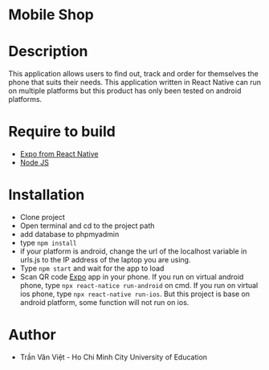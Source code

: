 
# Mobile Shop
# Description
This application allows users to find out, track and order for themselves the phone that suits their needs. This application written in React Native can run on multiple platforms but this product has only been tested on android platforms.
# Require to build
- [Expo from React Native](https://reactnative.dev/)
- [Node JS](https://nodejs.org/en/download/)
# Installation
- Clone project
- Open terminal and cd to the project path
- add database to phpmyadmin
- type `npm install`
- if your platform is android, change the url of the localhost variable in urls.js to the IP address of the laptop you are using.
- Type `npm start` and wait for the app to load
- Scan QR code [Expo](https://play.google.com/store/apps/details?id=host.exp.exponent&hl=vi) app in your phone. If you run on virtual android phone, type `npx react-natice run-android` on cmd. If you run on virtual ios phone, type `npx react-native run-ios`. But this project is base on android platform, some function will not run on ios.
# Author
- Trần Văn Việt - Ho Chi Minh City University of Education